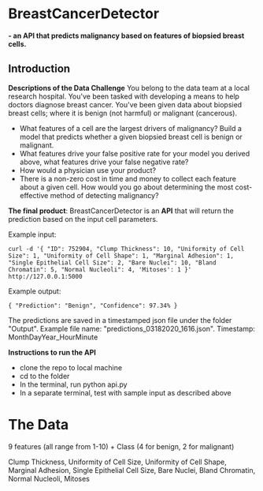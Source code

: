 # BreastCancerDetector 
**- an API that predicts malignancy based on features of biopsied breast cells.**

## Introduction 
**Descriptions of the Data Challenge**
You belong to the data team at a local research hospital. You've been tasked with developing a means to help doctors diagnose breast cancer. You've been given data about biopsied breast cells; where it is benign (not harmful) or malignant (cancerous).

- What features of a cell are the largest drivers of malignancy? Build a model that predicts whether a given biopsied breast cell is benign or malignant.
- What features drive your false positive rate for your model you derived above, what features drive your false negative rate? 
- How would a physician use your product?
- There is a non-zero cost in time and money to collect each feature about a given cell. How would you go about determining the most cost-effective method of detecting malignancy?

**The final product**:
BreastCancerDetector is an **API** that will return the prediction based on the input cell parameters. 

Example input: 
```
curl -d '{ "ID": 752904, "Clump Thickness": 10, "Uniformity of Cell Size": 1, "Uniformity of Cell Shape": 1, "Marginal Adhesion": 1, "Single Epithelial Cell Size": 2, "Bare Nuclei": 10, "Bland Chromatin": 5, "Normal Nucleoli": 4, 'Mitoses': 1 }' http://127.0.0.1:5000
```
Example output: 
```
{ "Prediction": "Benign", "Confidence": 97.34% }
```
The predictions are saved in a timestamped json file under the folder "Output". 
Example file name: "predictions_03182020_1616.json". Timestamp: MonthDayYear_HourMinute

**Instructions to run the API**
* clone the repo to local machine
* cd to the folder
* In the terminal, run python api.py
* In a separate terminal, test with sample input as described above

# The Data
9 features (all range from 1-10) + Class (4 for benign, 2 for malignant)

Clump Thickness, Uniformity of Cell Size, Uniformity of Cell Shape, Marginal Adhesion, Single Epithelial Cell Size, Bare Nuclei, Bland Chromatin, Normal Nucleoli, Mitoses



